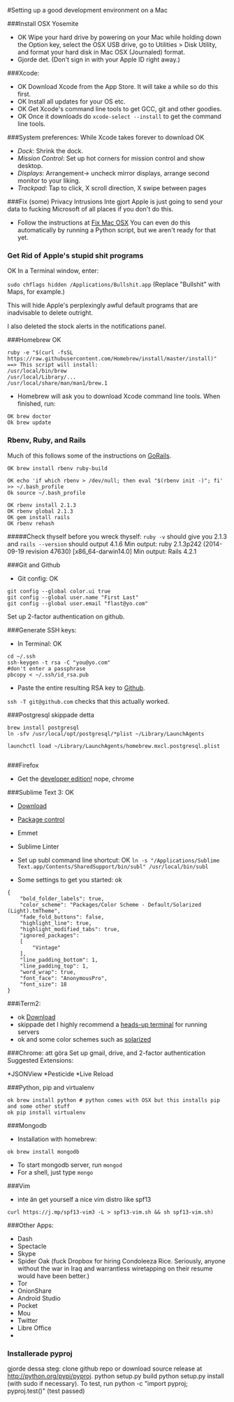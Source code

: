 #Setting up a good development environment on a Mac


###Install OSX Yosemite
* OK Wipe your hard drive by powering on your Mac while holding down the Option key, select the OSX USB drive, go to Utilities > Disk Utility, and format your hard disk in Mac OSX (Journaled) format.
* Gjorde det. (Don't sign in with your Apple ID right away.)


###Xcode:
* OK Download Xcode from the App Store. It will take a while so do this first.
* OK Install all updates for your OS etc.
* OK Get Xcode's command line tools to get GCC, git and other goodies.
* OK Once it downloads do ````xcode-select --install```` to get the command line tools.



###System preferences:
While Xcode takes forever to download
OK
* *Dock*: Shrink the dock. 
* *Mission Control*: Set up hot corners for mission control and show desktop.
* *Displays*: Arrangement-> uncheck mirror displays, arrange second monitor to your liking. 
* *Trackpad*: Tap to click, X scroll direction, X swipe between pages 

###Fix (some) Privacy Intrusions
Inte gjort
Apple is just going to send your data to fucking Microsoft of all places if you don't do this.
* Follow the instructions at [Fix Mac OSX](https://fix-macosx.com) You can even do this automatically by running a Python script, but we aren't ready for that yet.

### Get Rid of Apple's stupid shit programs
OK
In a Terminal window, enter: 

````sudo chflags hidden /Applications/Bullshit.app````
(Replace "Bullshit" with Maps, for example.)
 
This will hide Apple's perplexingly awful default programs that are inadvisable to delete outright.

I also deleted the stock alerts in the notifications panel.


###Homebrew
OK
````
ruby -e "$(curl -fsSL https://raw.githubusercontent.com/Homebrew/install/master/install)"
==> This script will install:
/usr/local/bin/brew
/usr/local/Library/...
/usr/local/share/man/man1/brew.1
````

* Homebrew will ask you to download Xcode command line tools. When finished, run: 

````
OK brew doctor
Ok brew update
````
### Rbenv, Ruby, and Rails
Much of this follows some of the instructions on [GoRails](https://gorails.com/setup/osx/10.10-yosemite).

````
OK brew install rbenv ruby-build
````

````
OK echo 'if which rbenv > /dev/null; then eval "$(rbenv init -)"; fi' >> ~/.bash_profile
Ok source ~/.bash_profile
````

````
OK rbenv install 2.1.3
OK rbenv global 2.1.3
OK gem install rails
OK rbenv rehash
````

#####Check thyself before you wreck thyself:
```` ruby -v ```` should give you 2.1.3 and ````rails --version```` should output 4.1.6
Min output: ruby 2.1.3p242 (2014-09-19 revision 47630) [x86_64-darwin14.0]
Min output: Rails 4.2.1


###Git and Github
* Git config:
OK
````
git config --global color.ui true
git config --global user.name "First Last"
git config --global user.email "flast@yo.com"
````
Set up 2-factor authentication on github.

###Generate SSH keys:
* In Terminal:
OK
````
cd ~/.ssh
ssh-keygen -t rsa -C "you@yo.com"
#don't enter a passphrase
pbcopy < ~/.ssh/id_rsa.pub
````
* Paste the entire resulting RSA key to [Github](https://github.com/settings/ssh).

````ssh -T git@github.com```` checks that this actually worked.

###Postgresql
skippade detta
````
brew install postgresql
ln -sfv /usr/local/opt/postgresql/*plist ~/Library/LaunchAgents

launchctl load ~/Library/LaunchAgents/homebrew.mxcl.postgresql.plist


````
###Firefox
* Get the [developer edition!](https://www.mozilla.org/en-US/firefox/developer/)
nope, chrome

###Sublime Text 3:
OK
* [Download](http://www.sublimetext.com/)
* [Package control](https://sublime.wbond.net/installation)
* Emmet
* Sublime Linter
* Set up subl command line shortcut: 
OK
````ln -s "/Applications/Sublime Text.app/Contents/SharedSupport/bin/subl" /usr/local/bin/subl````


* Some settings to get you started:
ok
````
{
	"bold_folder_labels": true,
	"color_scheme": "Packages/Color Scheme - Default/Solarized (Light).tmTheme",
	"fade_fold_buttons": false,
	"highlight_line": true,
	"highlight_modified_tabs": true,
	"ignored_packages":
	[
		"Vintage"
	],
	"line_padding_bottom": 1,
	"line_padding_top": 1,
	"word_wrap": true,
	"font_face": "AnonymousPro",
	"font_size": 18
}
````
###iTerm2:
* ok [Download](http://www.iterm2.com/#/section/home)
* skippade det I highly recommend a [heads-up terminal](http://ivanvillareal.com/osx/setup-iterm2-to-behave-like-guake/) for running servers 
* ok and some color schemes such as [solarized](http://iterm2colorschemes.com/)

###Chrome:
att göra Set up gmail, drive, and 2-factor authentication
Suggested Extensions:

*JSONView
*Pesticide
*Live Reload

###Python, pip and virtualenv

`````
ok brew install python # python comes with OSX but this installs pip and some other stuff
ok pip install virtualenv
`````

###Mongodb
* Installation with homebrew:

````	
ok brew install mongodb
````
* To start mongodb server, run ```` mongod ```` 
* For a shell, just type ```` mongo ```` 

###Vim
* inte än get yourself a nice vim distro like spf13 

````curl https://j.mp/spf13-vim3 -L > spf13-vim.sh && sh spf13-vim.sh)````


###Other Apps:
* Dash
* Spectacle
* Skype
* Spider Oak (fuck Dropbox for hiring Condoleeza Rice. Seriously, anyone without the war in Iraq and warrantless wiretapping on their resume would have been better.)
* Tor 
* OnionShare 
* Android Studio
* Pocket
* Mou
* Twitter
* Libre Office
* 


### Installerade pyproj
gjorde dessa steg:
clone github repo or download source release at http://python.org/pypi/pyproj.
python setup.py build
python setup.py install (with sudo if necessary).
To test, run python -c "import pyproj; pyproj.test()"
(test passed)
